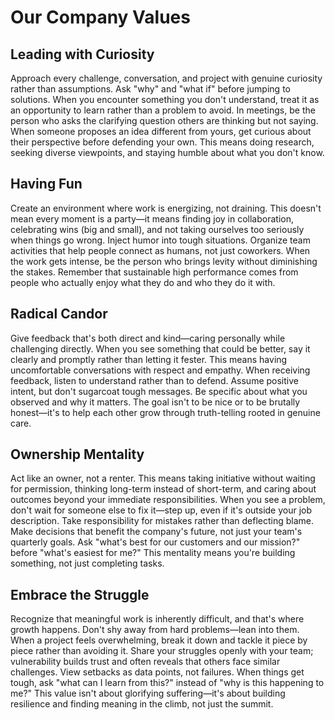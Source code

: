 # Our Company Values

## Leading with Curiosity

Approach every challenge, conversation, and project with genuine curiosity rather than assumptions. Ask "why" and "what if" before jumping to solutions. When you encounter something you don't understand, treat it as an opportunity to learn rather than a problem to avoid. In meetings, be the person who asks the clarifying question others are thinking but not saying. When someone proposes an idea different from yours, get curious about their perspective before defending your own. This means doing research, seeking diverse viewpoints, and staying humble about what you don't know.

## Having Fun

Create an environment where work is energizing, not draining. This doesn't mean every moment is a party—it means finding joy in collaboration, celebrating wins (big and small), and not taking ourselves too seriously when things go wrong. Inject humor into tough situations. Organize team activities that help people connect as humans, not just coworkers. When the work gets intense, be the person who brings levity without diminishing the stakes. Remember that sustainable high performance comes from people who actually enjoy what they do and who they do it with.

## Radical Candor

Give feedback that's both direct and kind—caring personally while challenging directly. When you see something that could be better, say it clearly and promptly rather than letting it fester. This means having uncomfortable conversations with respect and empathy. When receiving feedback, listen to understand rather than to defend. Assume positive intent, but don't sugarcoat tough messages. Be specific about what you observed and why it matters. The goal isn't to be nice or to be brutally honest—it's to help each other grow through truth-telling rooted in genuine care.

## Ownership Mentality

Act like an owner, not a renter. This means taking initiative without waiting for permission, thinking long-term instead of short-term, and caring about outcomes beyond your immediate responsibilities. When you see a problem, don't wait for someone else to fix it—step up, even if it's outside your job description. Take responsibility for mistakes rather than deflecting blame. Make decisions that benefit the company's future, not just your team's quarterly goals. Ask "what's best for our customers and our mission?" before "what's easiest for me?" This mentality means you're building something, not just completing tasks.

## Embrace the Struggle

Recognize that meaningful work is inherently difficult, and that's where growth happens. Don't shy away from hard problems—lean into them. When a project feels overwhelming, break it down and tackle it piece by piece rather than avoiding it. Share your struggles openly with your team; vulnerability builds trust and often reveals that others face similar challenges. View setbacks as data points, not failures. When things get tough, ask "what can I learn from this?" instead of "why is this happening to me?" This value isn't about glorifying suffering—it's about building resilience and finding meaning in the climb, not just the summit.